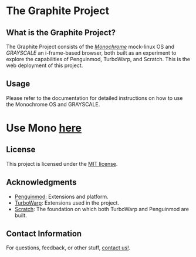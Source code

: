 # The Graphite Project
## What is the Graphite Project?
The Graphite Project consists of the [*Monochrome*](monodocs.md) mock-linux OS and *GRAYSCALE* an i-frame-based browser, both built as an experiment to explore the capabilities of Penguinmod, TurboWarp, and Scratch.
This is the web deployment of this project.

## Usage

Please refer to the documentation for detailed instructions on how to use the Monochrome OS and GRAYSCALE.

# Use Mono [here](mono)

## License

This project is licensed under the [MIT license](LICENSE.md).

## Acknowledgments

- [Penguinmod](https://penguinmod.site): Extensions and platform.
- [TurboWarp](https://turbowarp.org): Extensions used in the project.
- [Scratch](https://scratch.mit.edu): The foundation on which both TurboWarp and Penguinmod are built.

## Contact Information

For questions, feedback, or other stuff, [contact us!](https://graphiteweb.github.io/contact).


